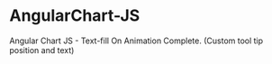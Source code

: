 # AngularChart-JS
Angular Chart JS - Text-fill On Animation Complete. (Custom tool tip position and text) 

